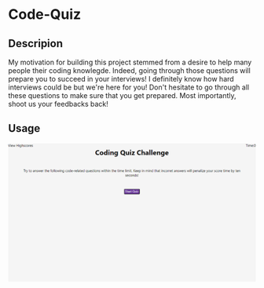 # Code-Quiz

## Descripion 

My motivation for building this project stemmed from a desire to help many people their coding knowlegde. Indeed, going through those questions will prepare you to succeed in your interviews! I definitely know how hard interviews could be but we're here for you! Don't hesitate to go through all these questions to make sure that you get prepared. Most importantly, shoot us your feedbacks back!

## Usage
![Alt text](<assets/images/Screenshot 2023-11-21 223845.png>)